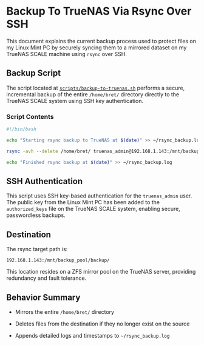 # Backup To TrueNAS Via Rsync Over SSH

This document explains the current backup process used to protect files on my Linux Mint PC by securely syncing them to a mirrored dataset on my TrueNAS SCALE machine using `rsync` over SSH.

## Backup Script

The script located at [`scripts/backup-to-truenas.sh`](../scripts/backup-to-truenas.sh) performs a secure, incremental backup of the entire `/home/bret/` directory directly to the TrueNAS SCALE system using SSH key authentication.

### Script Contents

```bash
#!/bin/bash

echo "Starting rsync backup to TrueNAS at $(date)" >> ~/rsync_backup.log

rsync -avh --delete /home/bret/ truenas_admin@192.168.1.143:/mnt/backup_pool/backup/ >> ~/rsync_backup.log 2>&1

echo "Finished rsync backup at $(date)" >> ~/rsync_backup.log
```

## SSH Authentication

This script uses SSH key-based authentication for the `truenas_admin` user. The public key from the Linux Mint PC has been added to the `authorized_keys` file on the TrueNAS SCALE system, enabling secure, passwordless backups.

## Destination

The rsync target path is:

```
192.168.1.143:/mnt/backup_pool/backup/
```

This location resides on a ZFS mirror pool on the TrueNAS server, providing redundancy and fault tolerance.

## Behavior Summary

- Mirrors the entire `/home/bret/` directory

- Deletes files from the destination if they no longer exist on the source

- Appends detailed logs and timestamps to `~/rsync_backup.log`

